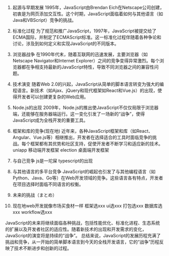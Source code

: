 1. 起源与早期发展
1995年，JavaScript由Brendan Eich在Netscape公司创建，初衷是为网页添加交互性。这个时期，JavaScript面临着如何与其他语言（如Java和VBScript）竞争的挑战。
2. 标准化过程
为了规范和推广JavaScript，1997年，JavaScript被提交给了ECMA国际，并制定了ECMAScript标准。这一标准化过程伴随着各种争论和讨论，涉及到如何定义和实现JavaScript的不同版本。
3. 浏览器战争
在1990年代末，随着互联网的迅速发展，主要浏览器（如Netscape Navigator和Internet Explorer）之间的竞争变得异常激烈。每个浏览器都在争相支持最新的JavaScript特性，导致不同浏览器之间的兼容性问题。
4. 技术演变
随着Web 2.0的兴起，JavaScript从简单的脚本语言转变为强大的编程语言。新技术（如Ajax、jQuery和现代框架如React和Vue.js）的出现，使得开发者可以创建更复杂的Web应用。
5. Node.js的出现
2009年，Node.js的推出使JavaScript不仅仅局限于浏览器端，还能够在服务器端运行。这一变化引发了一场新的“战争”，使得JavaScript成为全栈开发的重要工具。
6. 框架和库的竞争(现在地)
近年来，各种JavaScript框架和库（如React、Angular、Vue.js等）相继推出，开发者在选择适合的工具时面临竞争的挑战。每个框架都有其优势和社区支持，促使开发者不断学习和适应新的技术。
uniapp 移动端开发框架
election 桌面端开发框架

8. 与自己竞争 js是一坨屎
typescript的出现
7. 与其他语言的多平台竞争
JavaScript的崛起也引发了与其他编程语言（如Python、Java、Go等）在Web开发领域的竞争。这些语言各有特点，开发者在项目选择时面临不同语言的权衡。


8. 未来的挑战（まとめ）
9. 现在地web开发就像市场买食材一样 框架选xxx ui选xxx 打包选xxx 数据库选xxx workflow选xxx

JavaScript的未来将继续面临各种挑战，包括性能优化、标准化进程、生态系统的扩展以及开发者社区的适应性。随着新技术的出现和开发需求的变化，JavaScript的演变将是持续的“战争”。
总结来说，JavaScript的发展历程充满了挑战和竞争，从一开始的简单脚本语言到今天的全栈开发语言，它的“战争”历程反映了技术不断进步和创新的过程。